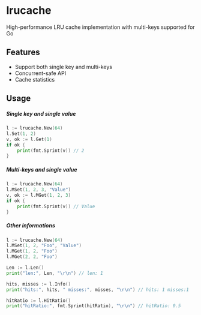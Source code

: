 # lrucache

High-performance LRU cache implementation with multi-keys supported for Go



## Features

- Support both single key and multi-keys
- Concurrent-safe API
- Cache statistics



## Usage

##### Single key and single value

```go
l := lrucache.New(64)
l.Set(1, 2)
v, ok := l.Get(1)
if ok {
	print(fmt.Sprint(v)) // 2
}

```

##### Multi-keys and single value

```go
l := lrucache.New(64)
l.MSet(1, 2, 3, "Value")
v, ok := l.MGet(1, 2, 3)
if ok {
	print(fmt.Sprint(v)) // Value
}
```

##### Other informations

```go
l := lrucache.New(64)
l.MSet(1, 2, "Foo", "Value")
l.MGet(1, 2, "Foo")
l.MGet(2, 2, "Foo")

Len := l.Len()
print("len:", Len, "\r\n") // len: 1

hits, misses := l.Info()
print("hits:", hits, " misses:", misses, "\r\n") // hits: 1 misses:1

hitRatio := l.HitRatio()
print("hitRatio:", fmt.Sprint(hitRatio), "\r\n") // hitRatio: 0.5
```

